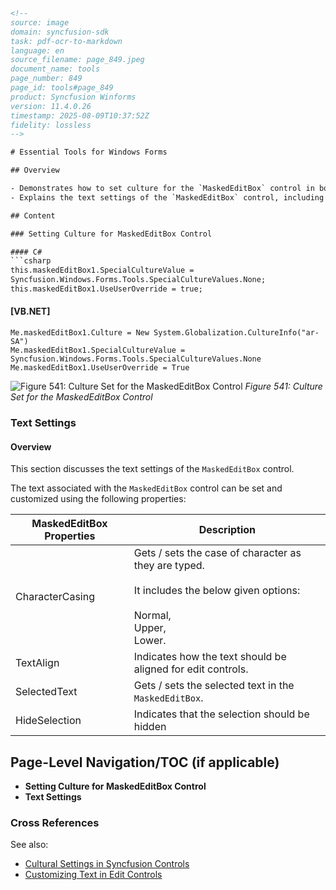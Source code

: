 ```html
<!-- 
source: image
domain: syncfusion-sdk
task: pdf-ocr-to-markdown
language: en
source_filename: page_849.jpeg
document_name: tools
page_number: 849
page_id: tools#page_849
product: Syncfusion Winforms
version: 11.4.0.26
timestamp: 2025-08-09T10:37:52Z
fidelity: lossless
-->

# Essential Tools for Windows Forms

## Overview

- Demonstrates how to set culture for the `MaskedEditBox` control in both C# and VB.NET.
- Explains the text settings of the `MaskedEditBox` control, including options for customizing text alignment, selected text, and character casing.

## Content

### Setting Culture for MaskedEditBox Control

#### C#
```csharp
this.maskedEditBox1.SpecialCultureValue = 
Syncfusion.Windows.Forms.Tools.SpecialCultureValues.None;
this.maskedEditBox1.UseUserOverride = true;
```

#### [VB.NET]
```vb.net
Me.maskedEditBox1.Culture = New System.Globalization.CultureInfo("ar-SA")
Me.maskedEditBox1.SpecialCultureValue = 
Syncfusion.Windows.Forms.Tools.SpecialCultureValues.None
Me.maskedEditBox1.UseUserOverride = True
```

![Figure 541: Culture Set for the MaskedEditBox Control](https://via.placeholder.com/80x60?text=777%20%28image%29)
*Figure 541: Culture Set for the MaskedEditBox Control*

### Text Settings

#### Overview
This section discusses the text settings of the `MaskedEditBox` control.

The text associated with the `MaskedEditBox` control can be set and customized using the following properties:

| MaskedEditBox Properties | Description |
|---------------------------|-------------|
| CharacterCasing | Gets / sets the case of character as they are typed.<br><br>It includes the below given options:<br><br>Normal, <br>Upper, <br>Lower. |
| TextAlign | Indicates how the text should be aligned for edit controls. |
| SelectedText | Gets / sets the selected text in the `MaskedEditBox`. |
| HideSelection | Indicates that the selection should be hidden |

## Page-Level Navigation/TOC (if applicable)
- **Setting Culture for MaskedEditBox Control**
- **Text Settings**

### Cross References
See also:
- [Cultural Settings in Syncfusion Controls](#)
- [Customizing Text in Edit Controls](#)

<!-- tags: [Syncfusion, Winforms, MaskedEditBox, Culture, TextSettings, CharacterCasing, TextAlign, SelectedText, HideSelection] keywords: [MaskedEditBox, Culture, Text, Setting, CharacterCasing, TextAlign, SelectedText, HideSelection] -->
```